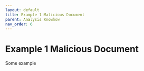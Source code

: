 ```yaml
---
layout: default
title: Example 1 Malicious Document
parent: Analysis Knowhow
nav_order: 6
---
```


# Example 1 Malicious Document

Some example
